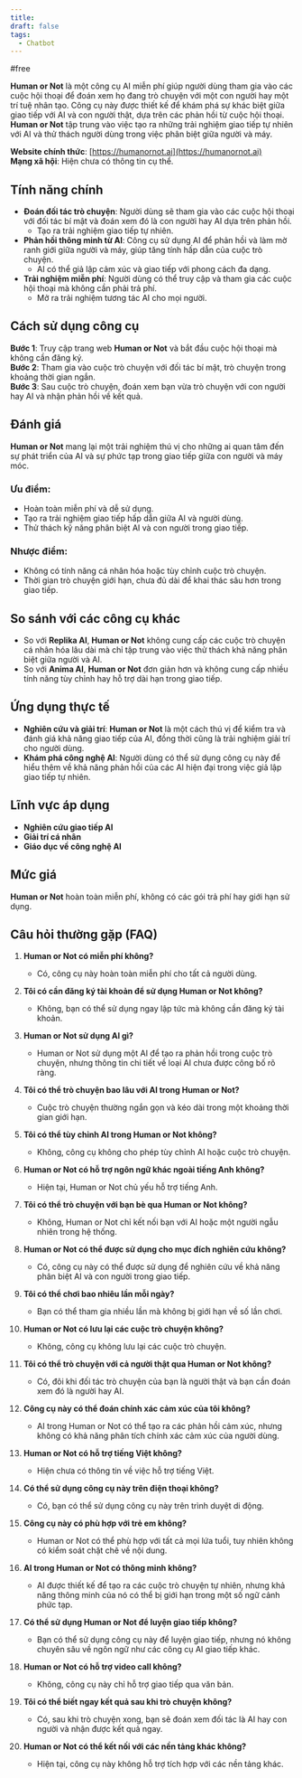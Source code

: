 ```yaml
---
title: 
draft: false
tags:
  - Chatbot
---
```

#free

**Human or Not** là một công cụ AI miễn phí giúp người dùng tham gia vào các cuộc hội thoại để đoán xem họ đang trò chuyện với một con người hay một trí tuệ nhân tạo. Công cụ này được thiết kế để khám phá sự khác biệt giữa giao tiếp với AI và con người thật, dựa trên các phản hồi từ cuộc hội thoại. **Human or Not** tập trung vào việc tạo ra những trải nghiệm giao tiếp tự nhiên với AI và thử thách người dùng trong việc phân biệt giữa người và máy.

**Website chính thức**: [https://humanornot.ai](https://humanornot.ai)  
**Mạng xã hội**: Hiện chưa có thông tin cụ thể.

## Tính năng chính

- **Đoán đối tác trò chuyện**: Người dùng sẽ tham gia vào các cuộc hội thoại với đối tác bí mật và đoán xem đó là con người hay AI dựa trên phản hồi.
    - Tạo ra trải nghiệm giao tiếp tự nhiên.
- **Phản hồi thông minh từ AI**: Công cụ sử dụng AI để phản hồi và làm mờ ranh giới giữa người và máy, giúp tăng tính hấp dẫn của cuộc trò chuyện.
    - AI có thể giả lập cảm xúc và giao tiếp với phong cách đa dạng.
- **Trải nghiệm miễn phí**: Người dùng có thể truy cập và tham gia các cuộc hội thoại mà không cần phải trả phí.
    - Mở ra trải nghiệm tương tác AI cho mọi người.

## Cách sử dụng công cụ

**Bước 1**: Truy cập trang web **Human or Not** và bắt đầu cuộc hội thoại mà không cần đăng ký.  
**Bước 2**: Tham gia vào cuộc trò chuyện với đối tác bí mật, trò chuyện trong khoảng thời gian ngắn.  
**Bước 3**: Sau cuộc trò chuyện, đoán xem bạn vừa trò chuyện với con người hay AI và nhận phản hồi về kết quả.

## Đánh giá

**Human or Not** mang lại một trải nghiệm thú vị cho những ai quan tâm đến sự phát triển của AI và sự phức tạp trong giao tiếp giữa con người và máy móc.

### Ưu điểm:

- Hoàn toàn miễn phí và dễ sử dụng.
- Tạo ra trải nghiệm giao tiếp hấp dẫn giữa AI và người dùng.
- Thử thách kỹ năng phân biệt AI và con người trong giao tiếp.

### Nhược điểm:

- Không có tính năng cá nhân hóa hoặc tùy chỉnh cuộc trò chuyện.
- Thời gian trò chuyện giới hạn, chưa đủ dài để khai thác sâu hơn trong giao tiếp.

## So sánh với các công cụ khác

- So với **Replika AI**, **Human or Not** không cung cấp các cuộc trò chuyện cá nhân hóa lâu dài mà chỉ tập trung vào việc thử thách khả năng phân biệt giữa người và AI.
- So với **Anima AI**, **Human or Not** đơn giản hơn và không cung cấp nhiều tính năng tùy chỉnh hay hỗ trợ dài hạn trong giao tiếp.

## Ứng dụng thực tế

- **Nghiên cứu và giải trí**: **Human or Not** là một cách thú vị để kiểm tra và đánh giá khả năng giao tiếp của AI, đồng thời cũng là trải nghiệm giải trí cho người dùng.
- **Khám phá công nghệ AI**: Người dùng có thể sử dụng công cụ này để hiểu thêm về khả năng phản hồi của các AI hiện đại trong việc giả lập giao tiếp tự nhiên.

## Lĩnh vực áp dụng

- **Nghiên cứu giao tiếp AI**
- **Giải trí cá nhân**
- **Giáo dục về công nghệ AI**

## Mức giá

**Human or Not** hoàn toàn miễn phí, không có các gói trả phí hay giới hạn sử dụng.

## Câu hỏi thường gặp (FAQ)

1. **Human or Not có miễn phí không?**
    
    - Có, công cụ này hoàn toàn miễn phí cho tất cả người dùng.
2. **Tôi có cần đăng ký tài khoản để sử dụng Human or Not không?**
    
    - Không, bạn có thể sử dụng ngay lập tức mà không cần đăng ký tài khoản.
3. **Human or Not sử dụng AI gì?**
    
    - Human or Not sử dụng một AI để tạo ra phản hồi trong cuộc trò chuyện, nhưng thông tin chi tiết về loại AI chưa được công bố rõ ràng.
4. **Tôi có thể trò chuyện bao lâu với AI trong Human or Not?**
    
    - Cuộc trò chuyện thường ngắn gọn và kéo dài trong một khoảng thời gian giới hạn.
5. **Tôi có thể tùy chỉnh AI trong Human or Not không?**
    
    - Không, công cụ không cho phép tùy chỉnh AI hoặc cuộc trò chuyện.
6. **Human or Not có hỗ trợ ngôn ngữ khác ngoài tiếng Anh không?**
    
    - Hiện tại, Human or Not chủ yếu hỗ trợ tiếng Anh.
7. **Tôi có thể trò chuyện với bạn bè qua Human or Not không?**
    
    - Không, Human or Not chỉ kết nối bạn với AI hoặc một người ngẫu nhiên trong hệ thống.
8. **Human or Not có thể được sử dụng cho mục đích nghiên cứu không?**
    
    - Có, công cụ này có thể được sử dụng để nghiên cứu về khả năng phân biệt AI và con người trong giao tiếp.
9. **Tôi có thể chơi bao nhiêu lần mỗi ngày?**
    
    - Bạn có thể tham gia nhiều lần mà không bị giới hạn về số lần chơi.
10. **Human or Not có lưu lại các cuộc trò chuyện không?**
    
    - Không, công cụ không lưu lại các cuộc trò chuyện.
11. **Tôi có thể trò chuyện với cả người thật qua Human or Not không?**
    
    - Có, đôi khi đối tác trò chuyện của bạn là người thật và bạn cần đoán xem đó là người hay AI.
12. **Công cụ này có thể đoán chính xác cảm xúc của tôi không?**
    
    - AI trong Human or Not có thể tạo ra các phản hồi cảm xúc, nhưng không có khả năng phân tích chính xác cảm xúc của người dùng.
13. **Human or Not có hỗ trợ tiếng Việt không?**
    
    - Hiện chưa có thông tin về việc hỗ trợ tiếng Việt.
14. **Có thể sử dụng công cụ này trên điện thoại không?**
    
    - Có, bạn có thể sử dụng công cụ này trên trình duyệt di động.
15. **Công cụ này có phù hợp với trẻ em không?**
    
    - Human or Not có thể phù hợp với tất cả mọi lứa tuổi, tuy nhiên không có kiểm soát chặt chẽ về nội dung.
16. **AI trong Human or Not có thông minh không?**
    
    - AI được thiết kế để tạo ra các cuộc trò chuyện tự nhiên, nhưng khả năng thông minh của nó có thể bị giới hạn trong một số ngữ cảnh phức tạp.
17. **Có thể sử dụng Human or Not để luyện giao tiếp không?**
    
    - Bạn có thể sử dụng công cụ này để luyện giao tiếp, nhưng nó không chuyên sâu về ngôn ngữ như các công cụ AI giao tiếp khác.
18. **Human or Not có hỗ trợ video call không?**
    
    - Không, công cụ này chỉ hỗ trợ giao tiếp qua văn bản.
19. **Tôi có thể biết ngay kết quả sau khi trò chuyện không?**
    
    - Có, sau khi trò chuyện xong, bạn sẽ đoán xem đối tác là AI hay con người và nhận được kết quả ngay.
20. **Human or Not có thể kết nối với các nền tảng khác không?**
    
    - Hiện tại, công cụ này không hỗ trợ tích hợp với các nền tảng khác.